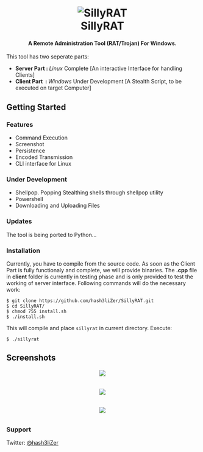 <h1 align="center"> 
    <img src="https://user-images.githubusercontent.com/29171692/84916978-61e65480-b0dc-11ea-95c0-9cc625292966.png" alt="SillyRAT" /> <br>    
    SillyRAT
</h1>
<h4 align="center"> A Remote Administration Tool (RAT/Trojan) For Windows.</h4>
<p>This tool has two seperate parts: </p>
<ul>
    <li><b>Server Part : </b><i>Linux</i> Complete [An interactive Interface for handling Clients]</li>
    <li><b>Client Part &nbsp;: </b><i>Windows</i> Under Development [A Stealth Script, to be executed on target Computer]</li>
</ul>

## Getting Started
### Features
<ul>
    <li>Command Execution</li>
    <li>Screenshot</li>
    <li>Persistence</li>
    <li>Encoded Transmission</li>
    <li>CLI interface for Linux</li>
</ul>

### Under Development
<ul>
    <li>Shellpop. Popping Stealthing shells through shellpop utility</li>
    <li>Powershell</li>
    <li>Downloading and Uploading Files</li>
</ul>

### Updates
The tool is being ported to Python...

### Installation
Currently, you have to compile from the source code. As soon as the Client Part is fully functionaly and complete, we will provide binaries. The **.cpp** file in **client** folder is currently in testing phase and is only provided to test the working of server interface. Following commands will do the necessary work: 
```
$ git clone https://github.com/hash3liZer/SillyRAT.git
$ cd SillyRAT/
$ chmod 755 install.sh
$ ./install.sh
```
This will compile and place `sillyrat` in current directory. Execute: 
```
$ ./sillyrat
```
## Screenshots
<h6 align="center"><img src="https://user-images.githubusercontent.com/29171692/84919904-23eb2f80-b0e0-11ea-81b6-49f336818651.png"></h6>
<h6 align="center"><img src="https://user-images.githubusercontent.com/29171692/84920148-6b71bb80-b0e0-11ea-811b-bfa5bd0e3945.png"></h6>
<h6 align="center"><img src="https://user-images.githubusercontent.com/29171692/84920570-f8b51000-b0e0-11ea-89f9-d5cb2f95cc7c.png"></h6>

### Support
Twitter: <a href="//twitter.com/hash3liZer">@hash3liZer</a><br>
